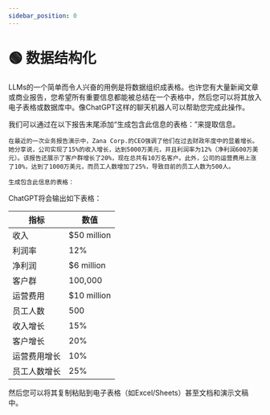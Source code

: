 ```yaml
---
sidebar_position: 0
---
```


# 🟢 数据结构化

LLMs的一个简单而令人兴奋的用例是将数据组织成表格。也许您有大量新闻文章或商业报告，您希望所有重要信息都能被总结在一个表格中，然后您可以将其放入电子表格或数据库中。像ChatGPT这样的聊天机器人可以帮助您完成此操作。

我们可以通过在以下报告末尾添加“生成包含此信息的表格：”来提取信息。

```text
在最近的一次业务报告演示中，Zana Corp.的CEO强调了他们在过去财政年度中的显着增长。她分享说，公司实现了15%的收入增长，达到5000万美元，并且利润率为12%（净利润600万美元）。该报告还展示了客户群增长了20%，现在总共有10万名客户。此外，公司的运营费用上涨了10%，达到了1000万美元，而员工人数增加了25%，导致目前的员工人数为500人。

生成包含此信息的表格：
```

ChatGPT将会输出如下表格：

| 指标 | 数值 |
|-------|------|
| 收入 | $50 million |
| 利润率 | 12% |
| 净利润 | $6 million |
| 客户群 | 100,000 |
| 运营费用 | $10 million |
| 员工人数 | 500 |
| 收入增长 | 15% |
| 客户增长 | 20% |
| 运营费用增长 | 10% |
| 员工人数增长 | 25% |

然后您可以将其复制粘贴到电子表格（如Excel/Sheets）甚至文档和演示文稿中。